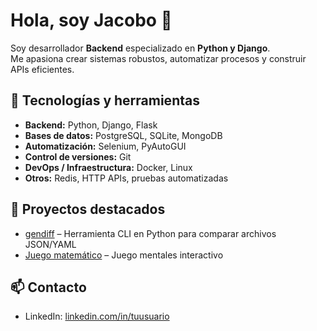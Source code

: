 # Hola, soy Jacobo 👋

Soy desarrollador **Backend** especializado en **Python y Django**.  
Me apasiona crear sistemas robustos, automatizar procesos y construir APIs eficientes.

## 🔧 Tecnologías y herramientas
- **Backend:** Python, Django, Flask  
- **Bases de datos:** PostgreSQL, SQLite, MongoDB  
- **Automatización:** Selenium, PyAutoGUI  
- **Control de versiones:** Git  
- **DevOps / Infraestructura:** Docker, Linux  
- **Otros:** Redis, HTTP APIs, pruebas automatizadas  

## 📂 Proyectos destacados
- [gendiff](https://github.com/tuusuario/gendiff) – Herramienta CLI en Python para comparar archivos JSON/YAML
- [Juego matemático](https://github.com/Jacjaram/python-project-140) – Juego mentales interactivo 

## 📫 Contacto
- LinkedIn: [linkedin.com/in/tuusuario](https://linkedin.com/in/tuusuario)
